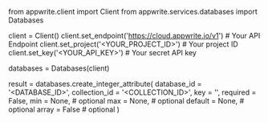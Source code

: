 from appwrite.client import Client
from appwrite.services.databases import Databases

client = Client()
client.set_endpoint('https://cloud.appwrite.io/v1') # Your API Endpoint
client.set_project('<YOUR_PROJECT_ID>') # Your project ID
client.set_key('<YOUR_API_KEY>') # Your secret API key

databases = Databases(client)

result = databases.create_integer_attribute(
    database_id = '<DATABASE_ID>',
    collection_id = '<COLLECTION_ID>',
    key = '',
    required = False,
    min = None, # optional
    max = None, # optional
    default = None, # optional
    array = False # optional
)
